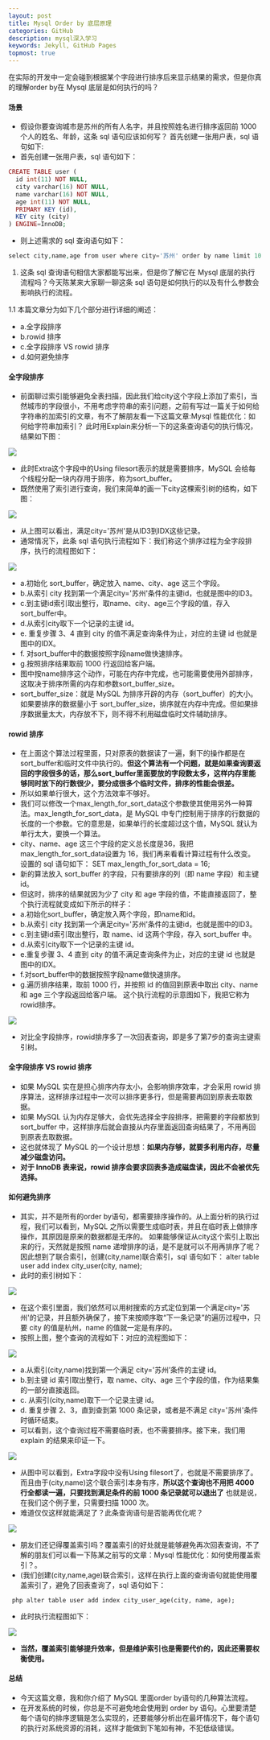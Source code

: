 ```yaml
---
layout: post
title: Mysql Order by 底层原理
categories: GitHub
description: mysql深入学习
keywords: Jekyll, GitHub Pages
topmost: true
---
```


在实际的开发中一定会碰到根据某个字段进行排序后来显示结果的需求，但是你真的理解order by在 Mysql 底层是如何执行的吗？
 
#### 场景
* 假设你要查询城市是苏州的所有人名字，并且按照姓名进行排序返回前 1000 个人的姓名、年龄，这条 sql 语句应该如何写？
首先创建一张用户表，sql 语句如下:
* 首先创建一张用户表，sql 语句如下：
```php  
CREATE TABLE user (
  id int(11) NOT NULL,
  city varchar(16) NOT NULL,
  name varchar(16) NOT NULL,
  age int(11) NOT NULL,
  PRIMARY KEY (id),
  KEY city (city)
) ENGINE=InnoDB;
```

* 则上述需求的 sql 查询语句如下：
```php 
select city,name,age from user where city='苏州' order by name limit 1000;
```
1. 这条 sql 查询语句相信大家都能写出来，但是你了解它在 Mysql 底层的执行流程吗？今天陈某来大家聊一聊这条 sql 语句是如何执行的以及有什么参数会影响执行的流程。

1.1 本篇文章分为如下几个部分进行详细的阐述：
* a.全字段排序
* b.rowid 排序
* c.全字段排序 VS rowid 排序
* d.如何避免排序
#### 全字段排序
* 前面聊过索引能够避免全表扫描，因此我们给city这个字段上添加了索引，当然城市的字段很小，不用考虑字符串的索引问题，之前有写过一篇关于如何给字符串的加索引的文章，有不了解朋友看一下这篇文章:Mysql 性能优化：如何给字符串加索引？
此时用Explain来分析一下的这条查询语句的执行情况，结果如下图： 


![](http://myfebu.com/images/blog/0622/1-0.png)


* 此时Extra这个字段中的Using filesort表示的就是需要排序，MySQL 会给每个线程分配一块内存用于排序，称为sort_buffer。
* 既然使用了索引进行查询，我们来简单的画一下city这棵索引树的结构，如下图： 

![](http://myfebu.com/images/blog/0622/1-1.png)

* 从上图可以看出，满足city='苏州'是从ID3到IDX这些记录。
* 通常情况下，此条 sql 语句执行流程如下：我们称这个排序过程为全字段排序，执行的流程图如下： 

![](http://myfebu.com/images/blog/0622/1-2.png)

* a.初始化 sort_buffer，确定放入 name、city、age 这三个字段。
* b.从索引 city 找到第一个满足city='苏州'条件的主键id，也就是图中的ID3。
* c.到主键id索引取出整行，取name、city、age三个字段的值，存入sort_buffer中。
* d.从索引city取下一个记录的主键 id。
* e. 重复步骤 3、4 直到 city 的值不满足查询条件为止，对应的主键 id 也就是图中的IDX。
* f. 对sort_buffer中的数据按照字段name做快速排序。
* g.按照排序结果取前 1000 行返回给客户端。
* 图中按name排序这个动作，可能在内存中完成，也可能需要使用外部排序，这取决于排序所需的内存和参数sort_buffer_size。
* sort_buffer_size：就是 MySQL 为排序开辟的内存（sort_buffer）的大小。如果要排序的数据量小于 sort_buffer_size，排序就在内存中完成。但如果排序数据量太大，内存放不下，则不得不利用磁盘临时文件辅助排序。
#### rowid 排序
* 在上面这个算法过程里面，只对原表的数据读了一遍，剩下的操作都是在sort_buffer和临时文件中执行的。**但这个算法有一个问题，就是如果查询要返回的字段很多的话，那么sort_buffer里面要放的字段数太多，这样内存里能够同时放下的行数很少，要分成很多个临时文件，排序的性能会很差。**
* 所以如果单行很大，这个方法效率不够好。
* 我们可以修改一个max_length_for_sort_data这个参数使其使用另外一种算法。max_length_for_sort_data，是 MySQL 中专门控制用于排序的行数据的长度的一个参数。它的意思是，如果单行的长度超过这个值，MySQL 就认为单行太大，要换一个算法。
* city、name、age 这三个字段的定义总长度是36，我把max_length_for_sort_data设置为 16，我们再来看看计算过程有什么改变。设置的 sql 语句如下：
SET max_length_for_sort_data = 16;
* 新的算法放入 sort_buffer 的字段，只有要排序的列（即 name 字段）和主键 id。
* 但这时，排序的结果就因为少了 city 和 age 字段的值，不能直接返回了，整个执行流程就变成如下所示的样子：
* a.初始化sort_buffer，确定放入两个字段，即name和id。
* b.从索引 city 找到第一个满足city='苏州'条件的主键id，也就是图中的ID3。
* c.到主键id索引取出整行，取 name、id 这两个字段，存入 sort_buffer 中。
* d.从索引city取下一个记录的主键 id。
* e.重复步骤 3、4 直到 city 的值不满足查询条件为止，对应的主键 id 也就是图中的IDX。
* f.对sort_buffer中的数据按照字段name做快速排序。
* g.遍历排序结果，取前 1000 行，并按照 id 的值回到原表中取出 city、name 和 age 三个字段返回给客户端。
这个执行流程的示意图如下，我把它称为rowid排序。 

![](http://myfebu.com/images/blog/0622/1-3.png)

* 对比全字段排序，rowid排序多了一次回表查询，即是多了第7步的查询主键索引树。
#### 全字段排序 VS rowid 排序
* 如果 MySQL 实在是担心排序内存太小，会影响排序效率，才会采用 rowid 排序算法，这样排序过程中一次可以排序更多行，但是需要再回到原表去取数据。
* 如果 MySQL 认为内存足够大，会优先选择全字段排序，把需要的字段都放到 sort_buffer 中，这样排序后就会直接从内存里面返回查询结果了，不用再回到原表去取数据。
* 这也就体现了 MySQL 的一个设计思想：**如果内存够，就要多利用内存，尽量减少磁盘访问。**
* **对于 InnoDB 表来说，rowid 排序会要求回表多造成磁盘读，因此不会被优先选择。**
#### 如何避免排序
* 其实，并不是所有的order by语句，都需要排序操作的。从上面分析的执行过程，我们可以看到，MySQL 之所以需要生成临时表，并且在临时表上做排序操作，其原因是原来的数据都是无序的。
如果能够保证从city这个索引上取出来的行，天然就是按照 name 递增排序的话，是不是就可以不用再排序了呢？
因此想到了联合索引，创建(city,name)联合索引，sql 语句如下：
alter table user add index city_user(city, name);
* 此时的索引树如下：

![](http://myfebu.com/images/blog/0622/1-4.png)

* 在这个索引里面，我们依然可以用树搜索的方式定位到第一个满足city='苏州'的记录，并且额外确保了，接下来按顺序取“下一条记录”的遍历过程中，只要 city 的值是杭州，name 的值就一定是有序的。
* 按照上图，整个查询的流程如下：对应的流程图如下： 

![](http://myfebu.com/images/blog/0622/1-5.png)

* a.从索引(city,name)找到第一个满足 city='苏州’条件的主键 id。
* b.到主键 id 索引取出整行，取 name、city、age 三个字段的值，作为结果集的一部分直接返回。
* c. 从索引(city,name)取下一个记录主键 id。
* d. 重复步骤 2、3，直到查到第 1000 条记录，或者是不满足 city='苏州'条件时循环结束。
* 可以看到，这个查询过程不需要临时表，也不需要排序。接下来，我们用 explain 的结果来印证一下。 

![](http://myfebu.com/images/blog/0622/1-6.png)

* 从图中可以看到，Extra字段中没有Using filesort了，也就是不需要排序了。而且由于(city,name)这个联合索引本身有序，**所以这个查询也不用把 4000 行全都读一遍，只要找到满足条件的前 1000 条记录就可以退出了** 也就是说，在我们这个例子里，只需要扫描 1000 次。
* 难道仅仅这样就能满足了？此条查询语句是否能再优化呢？

![](http://myfebu.com/images/blog/0622/1-7.png)

* 朋友们还记得覆盖索引吗？覆盖索引的好处就是能够避免再次回表查询，不了解的朋友们可以看一下陈某之前写的文章：Mysql 性能优化：如何使用覆盖索引？。
* (我们创建(city,name,age)联合索引，这样在执行上面的查询语句就能使用覆盖索引了，避免了回表查询了，sql 语句如下：

``` php alter table user add index city_user_age(city, name, age);```
* 此时执行流程图如下：

![](http://myfebu.com/images/blog/0622/1-8.png)

* **当然，覆盖索引能够提升效率，但是维护索引也是需要代价的，因此还需要权衡使用。**
#### 总结
* 今天这篇文章，我和你介绍了 MySQL 里面order by语句的几种算法流程。
* 在开发系统的时候，你总是不可避免地会使用到 order by 语句。心里要清楚每个语句的排序逻辑是怎么实现的，还要能够分析出在最坏情况下，每个语句的执行对系统资源的消耗，这样才能做到下笔如有神，不犯低级错误。